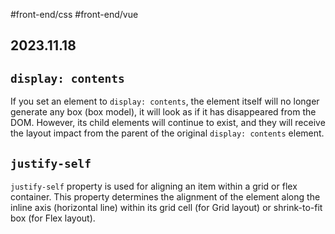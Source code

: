 #front-end/css #front-end/vue
## 2023.11.18

## `display: contents`

If you set an element to `display: contents`, the element itself will no longer generate any box (box model), it will look as if it has disappeared from the DOM. However, its child elements will continue to exist, and they will receive the layout impact from the parent of the original `display: contents` element.

## `justify-self`

`justify-self` property is used for aligning an item within a grid or flex container. This property determines the alignment of the element along the inline axis (horizontal line) within its grid cell (for Grid layout) or shrink-to-fit box (for Flex layout).